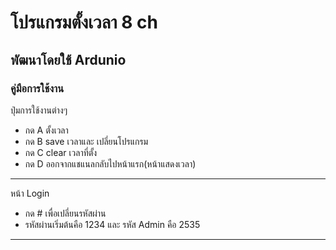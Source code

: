 # โปรแกรมตั้งเวลา 8 ch
## พัฒนาโดยใช้ Ardunio

### คู่มือการใช้งาน
ปุ่มการใช้งานต่างๆ
- กด A ตั้งเวลา
- กด B save เวลาและ เปลี่ยนโปรแกรม
- กด C clear เวลาที่ตั้ง
- กด D ออกจากแชแนลกลับไปหน้าแรก(หน้าแสดงเวลา)

------------------------------------------------------
หน้า Login
- กด # เพื่อเปลี่ยนรหัสผ่าน
- รหัสผ่านเริ่มต้นคือ 1234 และ รหัส Admin คือ 2535

------------------------------------------------------